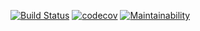 [![Build Status](https://travis-ci.org/slochower/pAPRika.svg?branch=master)](https://travis-ci.org/slochower/pAPRika)
[![codecov](https://codecov.io/gh/slochower/pAPRika/branch/master/graph/badge.svg)](https://codecov.io/gh/slochower/pAPRika)
[![Maintainability](https://api.codeclimate.com/v1/badges/583a9a048cf1257e458c/maintainability)](https://codeclimate.com/github/slochower/pAPRika/maintainability)
